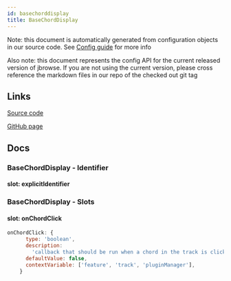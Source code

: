 ```yaml
---
id: basechorddisplay
title: BaseChordDisplay
---
```


Note: this document is automatically generated from configuration objects in our
source code. See [Config guide](/docs/config_guide) for more info

Also note: this document represents the config API for the current released
version of jbrowse. If you are not using the current version, please cross
reference the markdown files in our repo of the checked out git tag

## Links

[Source code](https://github.com/GMOD/jbrowse-components/blob/main/plugins/circular-view/src/BaseChordDisplay/configSchema.ts)

[GitHub page](https://github.com/GMOD/jbrowse-components/tree/main/website/docs/config/BaseChordDisplay.md)

## Docs

### BaseChordDisplay - Identifier

#### slot: explicitIdentifier

### BaseChordDisplay - Slots

#### slot: onChordClick

```js
onChordClick: {
      type: 'boolean',
      description:
        'callback that should be run when a chord in the track is clicked',
      defaultValue: false,
      contextVariable: ['feature', 'track', 'pluginManager'],
    }
```
